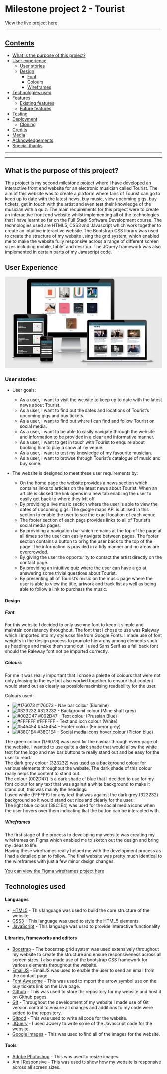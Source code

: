 # Milestone project 2 - Tourist 
View the live project <a href=""> here

***
## Contents
* [What is the purpose of this project?](what-is-the-purpose-of-this-project?)
* [User experience](#user-experience)
    * [User stories](#user-stories)
    * [Design](#design)
        * [Font](#font)
        * [Colours](#colours)
        * [Wireframes](#wireframes)
* [Technologies used](#technologies-used)
* [Features](#features)
    * [Existing features](#existing-features)
    * [Future features](#future-features)
* [Testing](#testing)
* [Deployment](#deployment)
    * [Cloning](#cloning)
* [Credits](#credits)
* [Media](#media)
* [Acknowledgements](#acknowledgements)
* [Special thanks](#special-thanks)
***

***
## **What is the purpose of this project?**
This project is my second milestone project where I have developed an interactive front end website for an electronic musician called Tourist. 
The aim of this website was to create a platform where fans of Tourist can go to keep up to date with the latest news, buy music, view upcoming gigs, 
buy tickets, get in touch with the artist and even test their knowledge of the musician with a quiz. 
The main requirements for this project were to create an interactive front end website whilst implementing all of the technologies that I have learnt 
so far on the Full Stack Software Development course. The technologies used are HTML5, CSS3 and Javascript which work together to create an intuitive interactive website.
The Bootstrap CSS library was used to create the structure of my website using the grid system, which enabled me to make the website fully responsive across a range of different 
screen sizes including mobile, tablet and desktop. The JQuery framework was also implemented in certain parts of my Javascript code. 

## **User Experience**
<div style="text-align:center"><img src="assets/images/responsive/responsive.png" alt="Tourist Am I Responsive image"></div>

### User stories: 

* User goals: 
    * As a user, I want to visit the website to keep up to date with the latest news about Tourist. 
    * As a user, I want to find out the dates and locations of Tourist’s upcoming gigs and buy tickets. 
    * As a user, I want to find out where I can find and follow Tourist on social media. 
    * As a user, I want to be able to easily navigate through the website and information to be provided in a clear and informative manner.
    * As a user, I want to get in touch with Tourist to enquire about booking him to play a show at my venue. 
    * As a user, I want to test my knowledge of my favourite musician. 
    * As a user, I want to browse through Tourist’s catalogue of music and buy some. 

* The website is designed to meet these user requirements by:
    * On the home page the website provides a news section which contains links to articles on the latest news about Tourist. When an article is clicked the link opens in a new tab enabling the user to easily get back to where they left off. 
    * By providing a live music section where the user is able to view the dates of upcoming gigs. The google maps API is utilised in this section to enable the user to see the exact location of each venue. 
    * The footer section of each page provides links to all of Tourist’s social media pages.
    * By providing a navigation bar which remains at the top of the page at all times so the user can easily navigate between pages. The footer section contains a button to bring the user back to the top of the page. The information is provided in a tidy manner and no areas are overcrowded.  
    * By giving the user the opportunity to contact the artist directly on the contact page. 
    * By providing an intuitive quiz where the user can have a go at answering some trivial questions about Tourist. 
    * By presenting all of Tourist’s music on the music page where the user is able to view the title, artwork and track list as well as being able to follow a link to purchase the music. 

#### Design 

##### Font 
For this website I decided to only use one font to keep it simple and maintain consistency throughout. The font that I chose to use was Raleway which I imported into my style.css file from 
Google Fonts. I made use of font weights in the design process to promote hierarchy among elements such as headings and make them stand out. I used Sans Serif as a fall back font should the Raleway font not be imported correctly. 

##### Colours 
For me it was really important that I chose a palette of colours that were not only pleasing to the eye but also worked together to ensure that content would stand out as clearly as possible maximising readability for the user. 

Colours used: 

* ![#176073](https://placehold.it/15/176073/000000?text=+) #176073 - Nav bar colour (Blumine)
* ![#323232](https://placehold.it/15/323232/000000?text=+) #323232 - Background colour (Mine shaft grey)
* ![#002D47](https://placehold.it/15/002D47/000000?text=+) #002D47 - Text colour (Prussian Blue)
* ![#FFFFFF](https://placehold.it/15/FFFFFF/000000?text=+) #FFFFFF - Text and icon colour (White)
* ![#545454](https://placehold.it/15/545454/000000?text=+) #545454 - Footer colour (Emperor grey)
* ![#38C1E4](https://placehold.it/15/38C1E4/000000?text=+) #38C1E4 - Social media icons hover colour (Picton blue)

The green colour (176073) was used for the navbar through every page of the website. I wanted to use quite a dark shade that would allow the white text for the logo and nav bar buttons to really stand out and be easy for the user to read.<br>
The dark grey colour (323232) was used as  a background colour for various elements throughout the website. The dark shade of this colour really helps the content to stand out.<br> 
The colour (002D47) is a dark shade of blue that I decided to use for my font colour for any text that was against a white background to make it stand out, this was mainly the headings.<br> 
I used white (FFFFFF) for any text that was against the dark grey (323232) background so it would stand out nice and clearly for the user.<br> 
The light blue colour (38C1E4) was used for the social media icons when the user hovers over them indicating that the button can be interacted with. 

##### Wireframes 

The first stage of the process to developing my website was creating my wireframes on Figma which enabled me to sketch out the design and bring my ideas to life.<br> 
Having these wireframes really helped me with the development process as I had a detailed plan to follow. The final website was pretty much identical to the wireframes with just a few minor design changes. 

[You can view the Figma wireframes project here](https://www.figma.com/file/lutlDKHHKEswS3FiS79B1s/Milestone-Project-2?node-id=0%3A1)

## **Technologies used**

#### Languages 

* [HTML5](https://en.wikipedia.org/wiki/HTML5) - This language was used to build the core structure of the website.
* [CSS3](https://en.wikipedia.org/wiki/CSS) - This language was used to style the HTML5 elements.
* [JavaScript](https://en.wikipedia.org/wiki/JavaScript) - This language was used to provide interactive functionality

#### Libraries, frameworks and editors

* [Boostrap](https://getbootstrap.com/) - The bootstrap grid system was used extensively throughout my website to create the structure and ensure responsiveness across all screen sizes. I also made use of the bootstrap CSS framework for various elements throughout the website. 
* [EmailJS](https://www.emailjs.com/) - EmailJS was used to enable the user to send an email from the contact page. 
* [Font Awesome](https://fontawesome.com/) - This was used to import the arrow symbol use on the buy tickets link on the Live page. 
* [Github](https://github.com/) - This was used to store the repository for my website and host it on Github pages.
* [Git](https://git-scm.com/book/en/v2/Getting-Started-About-Version-Control) - Throughout the development of my website I made use of Git version control to ensure all changes and additions to my code were added to the repository. 
* [Gitpod](https://gitpod.io/) - This was used to write all code for the website. 
* [JQuery](https://jquery.com/) - I used JQuery to write some of the Javascript code for the website. 
* [Google images](https://www.google.com/imghp?hl=EN) - This was used to find all of the images for the website. 

#### Tools 

* [Adobe Photoshop](https://www.adobe.com/uk/products/photoshop.html) - This was used to resize images.
* [Am I Responsive](http://ami.responsivedesign.is/) - This was used to show how my website is responsive across all screen sizes. 


